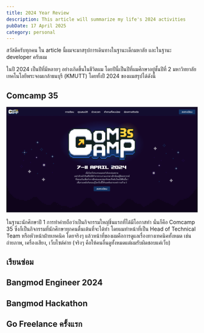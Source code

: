 ```yaml
---
title: 2024 Year Review
description: This article will summarize my life's 2024 activities
pubDate: 17 April 2025
category: personal
---
```

สวัสดีครับทุกคน ใน article นี้ผมจะมาสรุปการเดินทางในฐานะเด็กมหาลัย และในฐานะ developer ครับผม

ในปี 2024 เป็นปีที่มีหลายๆ อย่างเกิดขึ้นในชีวิตผม โดยปีนี้เป็นปีที่ผมศึกษาอยู่ชั้นปีที่ 2 มหาวิทยาลัยเทคโนโลยีพระจอมเกล้าธนบุรี (KMUTT) โดยทั้งปี 2024 ของผมสรุปได้ดังนี้

## Comcamp 35
![comcamp](./images/comcamp.png)

ในฐานะนักศึกษาปี 1 การทำค่ายถือว่าเป็นกิจกรรมใหญ่ชิ้นแรกที่ได้มีโอกาสทำ นั่นก็คือ Comcamp 35 ซึ่งก็เป็นกิจกรรมที่นักศึกษาทุกคนตื่นเต้นที่จะได้ทำ โดยผมทำหน้าที่เป็น Head of Technical Team หรือหัวหน้าฝ่ายเทคนิค โดยจริงๆ แล้วหน้าที่ของผมคือการดูแลเรื่องทางเทคนิคทั้งหมด เช่น ถ่ายภาพ, เครื่องเสียง, เว็บไซต์ค่าย (จริงๆ คือให้คนอื่นดูทั้งหมดแต่ผมรับผิดชอบแค่เว็บ)

## เรียนซ่อม

## Bangmod Engineer 2024
## Bangmod Hackathon

## Go Freelance ครั้งแรก